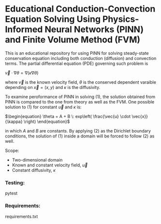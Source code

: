 # Educational Conduction-Convection Equation Solving Using Physics-Informed Neural Networks (PINN) and Finite Volume Method (FVM)

This is an educational repository for using PINN for solving steady-state conservation equation including both conduction (diffusion) and convection terms. The partial differential equation (PDE) governing such problem is

$\begin{equation}
\vec{v} \cdot \nabla \theta = \nabla \left( \kappa \nabla \theta\right)
\end{equation}$

where $\vec{v}$ is the known velocity field, $\theta$ is the conserved dependent varaible depending on $\vec{x} = (x , y)$ and $\kappa$ is the diffusivity.

To examine peroformance of PINN in solving (1), the solution obtained from PINN is compared to the one from theory as well as the FVM. One possible solution to (1) for constant $\vec{u}$ and $\kappa$ is:

$\begin{equation}
\theta = A + B \: exp\left( 
    \frac{\vec{u} \cdot \vec{x}}{\kappa}
\right)
\end{equation}$

in which $A$ and $B$ are constants. By applying (2) as the Dirichlet boundary conditions, the solution of (1) inside a domain will be forced to follow (2) as well. 

Scope:
* Two-dimensional domain
* Known and constant velocity field, $\vec{u}$
* Constant diffusivity, $\kappa$

### Testing: 
pytest

### Requirements:
requirements.txt
  